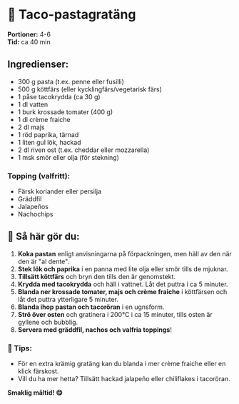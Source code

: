 # 🌮 Taco-pastagratäng

**Portioner:** 4-6  
**Tid:** ca 40 min  

## Ingredienser:
- 300 g pasta (t.ex. penne eller fusilli)
- 500 g köttfärs (eller kycklingfärs/vegetarisk färs)
- 1 påse tacokrydda (ca 30 g)
- 1 dl vatten
- 1 burk krossade tomater (400 g)
- 1 dl crème fraiche
- 2 dl majs
- 1 röd paprika, tärnad
- 1 liten gul lök, hackad
- 2 dl riven ost (t.ex. cheddar eller mozzarella)
- 1 msk smör eller olja (för stekning)

### Topping (valfritt):
- Färsk koriander eller persilja
- Gräddfil
- Jalapeños
- Nachochips

## 🥄 Så här gör du:
1. **Koka pastan** enligt anvisningarna på förpackningen, men häll av den när den är "al dente".
2. **Stek lök och paprika** i en panna med lite olja eller smör tills de mjuknar.
3. **Tillsätt köttfärs** och bryn den tills den är genomstekt.
4. **Krydda med tacokrydda** och häll i vattnet. Låt det puttra i ca 5 minuter.
5. **Blanda ner krossade tomater, majs och crème fraiche** i köttfärsen och låt det puttra ytterligare 5 minuter.
6. **Blanda ihop pastan och tacoröran** i en ugnsform.
7. **Strö över osten** och gratinera i 200°C i ca 15 minuter, tills osten är gyllene och bubblig.
8. **Servera med gräddfil, nachos och valfria toppings**!

### 🌟 Tips:
- För en extra krämig gratäng kan du blanda i mer crème fraiche eller en klick färskost.
- Vill du ha mer hetta? Tillsätt hackad jalapeño eller chiliflakes i tacoröran.

**Smaklig måltid! 😋**
